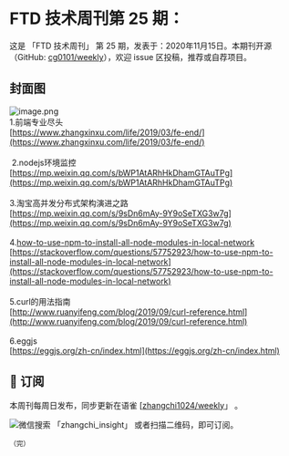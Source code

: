 # FTD 技术周刊第 25 期：
这是 「FTD 技术周刊」 第 25 期，发表于：2020年11月15日。本期刊开源（GitHub: [cg0101/weekly](https://github.com/cg0101/weekly)），欢迎 issue 区投稿，推荐或自荐项目。
## 封面图


![image.png](https://cdn.nlark.com/yuque/0/2020/png/132503/1605587190322-b54155af-b1f1-4e8b-aa11-698a639f31e0.png#height=687&id=Rf454&margin=%5Bobject%20Object%5D&name=image.png&originHeight=687&originWidth=1080&originalType=binary&size=379152&status=done&style=none&width=1080)<br />1.前端专业尽头<br />[https://www.zhangxinxu.com/life/2019/03/fe-end/](https://www.zhangxinxu.com/life/2019/03/fe-end/)<br />
<br /> 2.nodejs环境监控<br />[https://mp.weixin.qq.com/s/bWP1AtARhHkDhamGTAuTPg](https://mp.weixin.qq.com/s/bWP1AtARhHkDhamGTAuTPg)<br />
<br />3.淘宝高并发分布式架构演进之路<br />[https://mp.weixin.qq.com/s/9sDn6mAy-9Y9oSeTXG3w7g](https://mp.weixin.qq.com/s/9sDn6mAy-9Y9oSeTXG3w7g)<br />
<br />4.[how-to-use-npm-to-install-all-node-modules-in-local-network](https://stackoverflow.com/questions/57752923/how-to-use-npm-to-install-all-node-modules-in-local-network)<br />[https://stackoverflow.com/questions/57752923/how-to-use-npm-to-install-all-node-modules-in-local-network](https://stackoverflow.com/questions/57752923/how-to-use-npm-to-install-all-node-modules-in-local-network)<br />
<br />5.curl的用法指南<br />[http://www.ruanyifeng.com/blog/2019/09/curl-reference.html](http://www.ruanyifeng.com/blog/2019/09/curl-reference.html)<br />
<br />6.eggjs<br />[https://eggjs.org/zh-cn/index.html](https://eggjs.org/zh-cn/index.html)



## 📅 订阅
本周刊每周日发布，同步更新在语雀 [[zhangchi1024/weekly](https://www.yuque.com/zhangchi1024/weekly)」 。


微信搜索 「zhangchi_insight」 或者扫描二维码，即可订阅。
    <img src="https://cdn.nlark.com/yuque/0/2021/jpeg/132503/1640750963398-e8538e9e-6b96-46f7-abff-c93b56bdd377.jpeg?x-oss-process=image%2Fwatermark%2Ctype_d3F5LW1pY3JvaGVp%2Csize_36%2Ctext_5byg6amw%2Ccolor_FFFFFF%2Cshadow_50%2Ct_80%2Cg_se%2Cx_10%2Cy_10%2Fresize%2Cw_426%2Climit_0" style="float:left">
    
    （完）